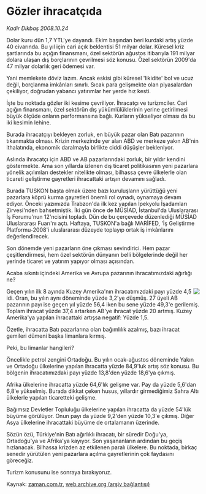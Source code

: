 # Gözler ihracatçıda

*Kadir Dikbaş 2008.10.24*

<tr><td class="metin" colspan="2" style="padding-top: 20px; padding-left: 5px; padding-right: 10px;">Dolar kuru dün 1,7 YTL'ye dayandı. Ekim başından beri kurdaki artış yüzde 40 civarında. Bu yıl için cari açık beklentisi 51 milyar dolar. Küresel kriz şartlarında bu açığın finansmanı, özel sektörün ağustos itibarıyla 191 milyar dolara ulaşan dış borçlarının çevrilmesi söz konusu. Özel sektörün 2009'da 47 milyar dolarlık geri ödemesi var.</td></tr><tr><td class="metin" colspan="2" style="padding-top: 20px; padding-left: 5px; padding-right: 10px;"><p>Yani memlekete döviz lazım. Ancak eskisi gibi küresel 'likidite' bol ve ucuz değil, borçlanma imkânları sınırlı. Sıcak para gelişmekte olan piyasalardan çekiliyor, doğrudan yabancı yatırımlar her yerde hız kesti.
<p> İşte bu noktada gözler iki kesime çevriliyor. İhracatçı ve turizmciler. Cari açığın finansmanı, özel sektörün dış yükümlülüklerinin yerine getirilmesi büyük ölçüde onların performansına bağlı. Kurların yükseliyor olması da bu iki kesimin lehine.
<p> Burada ihracatçıyı bekleyen zorluk, en büyük pazar olan Batı pazarının tıkanmakta olması. Krizin merkezinde yer alan ABD ve merkeze yakın AB'nin ithalatında, ekonomik daralmayla birlikte ciddi düşüşler bekleniyor. 
<p> Aslında ihracatçı için ABD ve AB pazarlarındaki zorluk, bir yıldır kendini göstermekte. Ama son yıllarda izlenen dış ticaret politikasının yeni pazarlara yönelik açılımları destekler nitelikte olması, bilhassa çevre ülkelerle olan ticareti geliştirme gayretleri ihracattaki artışın devamını sağladı.
<p> Burada TUSKON başta olmak üzere bazı kuruluşların yürüttüğü yeni pazarlara köprü kurma gayretleri önemli rol oynadı, oynamaya devam ediyor. Önceki yazımızda Trabzon'da ilk kez yapılan İpekyolu İşadamları Zirvesi'nden bahsetmiştik. İki gün önce de MÜSİAD, İstanbul'da Uluslararası İş Forumu'nun 12'ncisini topladı. Dün de bu çerçevede düzenlediği MÜSİAD Uluslararası Fuarı'nı açtı. Haftaya, TUSKON'a bağlı MARİFED, 'İş Geliştirme Platformu-2008'i uluslararası düzeyde toplayıp ortak iş imkânlarını değerlendirecek.
<p> Son dönemde yeni pazarların öne çıkması sevindirici. Hem pazar çeşitlendirmesi, hem özel sektörün dünyanın belli bölgelerinde değil her yerinde ticaret ve yatırım yapıyor olması açısından.
<p> Acaba sıkıntı içindeki Amerika ve Avrupa pazarının ihracatımızdaki ağırlığı ne? 
<p>
<p align="center"><img align="right" border="0" src="http://web.archive.org/web/20081024191613im_/http://medya.zaman.com.tr/2008/10/24/kadir.gif"/>
<p> Geçen yılın ilk 8 ayında Kuzey Amerika'nın ihracatımızdaki payı yüzde 4,5 idi. Oran, bu yılın aynı döneminde yüzde 3,2'ye düşmüş. 27 üyeli AB pazarının payı ise geçen yıl yüzde 56,4 iken bu sene yüzde 49,3'e gerilemiş. Toplam ihracat yüzde 37,4 artarken AB'ye ihracat yüzde 20 artmış. Kuzey Amerika'ya yapılan ihracattaki artışsa negatif: Yüzde 1,5. 
<p> Özetle, ihracatta Batı pazarlarına olan bağımlılık azalmış, bazı ihracat gemileri dümeni başka limanlara kırmış.
<p> Peki, bu limanlar hangileri?
<p> Öncelikle petrol zengini Ortadoğu. Bu yılın ocak-ağustos döneminde Yakın ve Ortadoğu ülkelerine yapılan ihracatta yüzde 84,9'luk artış söz konusu. Bu bölgenin ihracatımızdaki payı yüzde 13,8'den yüzde 18,6'ya çıkmış. 
<p> Afrika ülkelerine ihracatta yüzde 64,6'lık gelişme var. Pay da yüzde 5,6'dan 6,8'e yükselmiş. Burada dikkat çeken husus, yıllardır girmediğimiz Sahra Altı ülkelerle yapılan ticaretteki gelişme. 
<p> Bağımsız Devletler Topluluğu ülkelerine yapılan ihracatta da yüzde 54'lük büyüme görülüyor. Onun payı da yüzde 9,2'den yüzde 10,3'e çıkmış. Diğer Asya ülkelerine ihracattaki büyüme de ortalamanın üzerinde.
<p> Sözün özü, Türkiye'nin Batı ağırlıklı ihracatı, bir süredir Doğu'ya, Ortadoğu'ya ve Afrika'ya kayıyor. Son yaşananların ardından bu geçiş hızlanacak. Bilhassa krizden az etkilenen paralı ülkelere. Bu noktada, birkaç senedir yürütülen yeni pazarlara açılma gayretlerinin çok faydasını göreceğiz.
<p> Turizm konusunu ise sonraya bırakıyoruz.<br/></p></p></p></p></p></p></p></p></p></p></p></p></p></p></p></p></p></td></tr>

Kaynak: [zaman.com.tr](http://zaman.com.tr/yazar.do?yazino=752729), [web.archive.org (arşiv bağlantısı)](http://web.archive.org/web/20081024191613/http://www.zaman.com.tr:80/yazar.do?yazino=752729)
